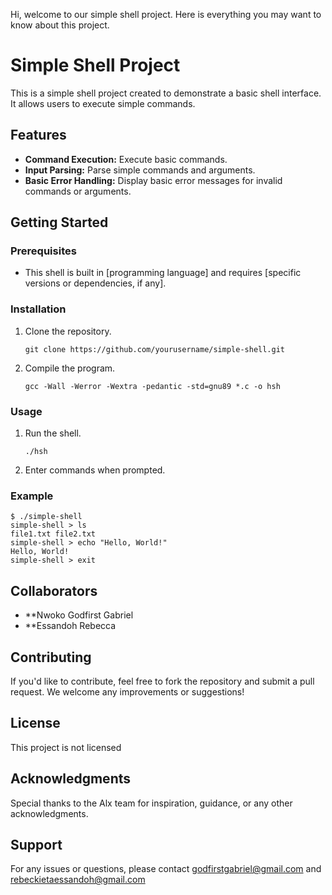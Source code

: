 Hi, welcome to our simple shell project. Here is everything you may want to know about this project.  

# Simple Shell Project

This is a simple shell project created to demonstrate a basic shell interface. It allows users to execute simple commands.

## Features

- **Command Execution:** Execute basic commands.
- **Input Parsing:** Parse simple commands and arguments.
- **Basic Error Handling:** Display basic error messages for invalid commands or arguments.

## Getting Started

### Prerequisites

- This shell is built in [programming language] and requires [specific versions or dependencies, if any].

### Installation

1. Clone the repository.
    ```
    git clone https://github.com/yourusername/simple-shell.git
    ```
2. Compile the program.
    ```
    gcc -Wall -Werror -Wextra -pedantic -std=gnu89 *.c -o hsh
    ```

### Usage

1. Run the shell.
    ```
    ./hsh
    ```
2. Enter commands when prompted.

### Example

```
$ ./simple-shell
simple-shell > ls
file1.txt file2.txt
simple-shell > echo "Hello, World!"
Hello, World!
simple-shell > exit
```

## Collaborators

- **Nwoko Godfirst Gabriel
- **Essandoh Rebecca

## Contributing

If you'd like to contribute, feel free to fork the repository and submit a pull request. We welcome any improvements or suggestions!

## License

This project is not licensed

## Acknowledgments

Special thanks to the Alx team for inspiration, guidance, or any other acknowledgments.

## Support

For any issues or questions, please contact godfirstgabriel@gmail.com and rebeckietaessandoh@gmail.com
